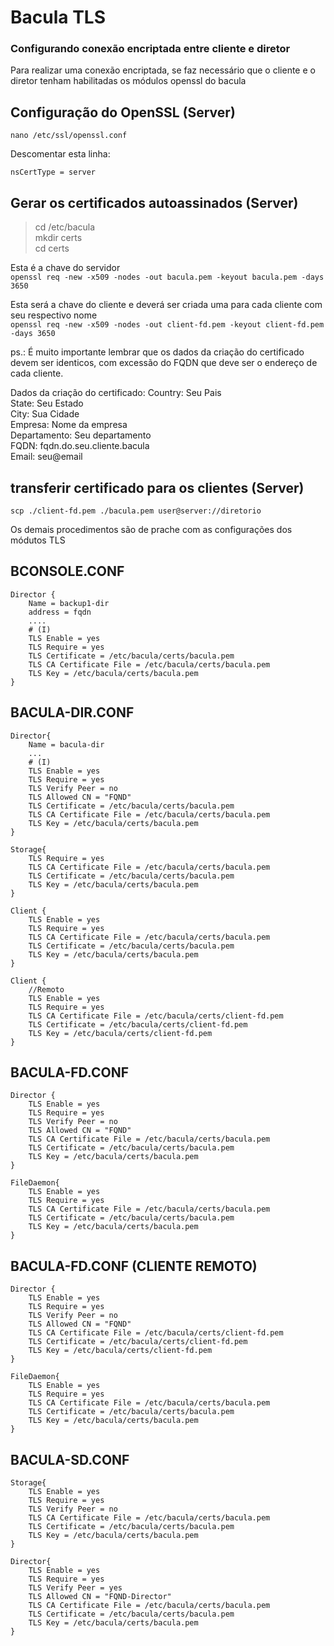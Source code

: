 # Bacula TLS
### Configurando conexão encriptada entre cliente e diretor

Para realizar uma conexão encriptada, se faz necessário que o cliente e o diretor tenham habilitadas os módulos openssl do bacula

## Configuração do OpenSSL (Server)

`nano /etc/ssl/openssl.conf` 

Descomentar esta linha:

`nsCertType = server`   

## Gerar os certificados autoassinados (Server)

> cd /etc/bacula    
> mkdir certs       
> cd certs      

Esta é a chave do servidor  
`openssl req -new -x509 -nodes -out bacula.pem -keyout bacula.pem -days 3650`   

Esta será a chave do cliente e deverá ser criada uma para cada cliente com seu respectivo nome  
`openssl req -new -x509 -nodes -out client-fd.pem -keyout client-fd.pem -days 3650` 

ps.: É muito importante lembrar que os dados da criação do certificado devem ser identicos, com excessão do FQDN que deve ser o endereço de cada cliente.   

Dados da criação do certificado: 
Country: Seu Pais  
State: Seu Estado  
City: Sua Cidade   
Empresa: Nome da empresa    
Departamento: Seu departamento     
FQDN: fqdn.do.seu.cliente.bacula     
Email: seu@email  

## transferir certificado para os clientes (Server)

`scp ./client-fd.pem ./bacula.pem user@server://diretorio`     

Os demais procedimentos são de prache com as configurações dos módutos TLS

## BCONSOLE.CONF
```
Director {
    Name = backup1-dir
    address = fqdn
    ....
    # (I)
    TLS Enable = yes
    TLS Require = yes
    TLS Certificate = /etc/bacula/certs/bacula.pem
    TLS CA Certificate File = /etc/bacula/certs/bacula.pem
    TLS Key = /etc/bacula/certs/bacula.pem
}
```
## BACULA-DIR.CONF
```
Director{
    Name = bacula-dir
    ...
    # (I)
    TLS Enable = yes
    TLS Require = yes
    TLS Verify Peer = no
    TLS Allowed CN = "FQND"
    TLS Certificate = /etc/bacula/certs/bacula.pem
    TLS CA Certificate File = /etc/bacula/certs/bacula.pem
    TLS Key = /etc/bacula/certs/bacula.pem
}

Storage{
    TLS Require = yes
    TLS CA Certificate File = /etc/bacula/certs/bacula.pem
    TLS Certificate = /etc/bacula/certs/bacula.pem
    TLS Key = /etc/bacula/certs/bacula.pem
}

Client {
    TLS Enable = yes
    TLS Require = yes
    TLS CA Certificate File = /etc/bacula/certs/bacula.pem
    TLS Certificate = /etc/bacula/certs/bacula.pem
    TLS Key = /etc/bacula/certs/bacula.pem
}

Client {
    //Remoto
    TLS Enable = yes
    TLS Require = yes
    TLS CA Certificate File = /etc/bacula/certs/client-fd.pem
    TLS Certificate = /etc/bacula/certs/client-fd.pem
    TLS Key = /etc/bacula/certs/client-fd.pem
}
```
## BACULA-FD.CONF
```
Director {
    TLS Enable = yes
    TLS Require = yes
    TLS Verify Peer = no
    TLS Allowed CN = "FQND"
    TLS CA Certificate File = /etc/bacula/certs/bacula.pem
    TLS Certificate = /etc/bacula/certs/bacula.pem
    TLS Key = /etc/bacula/certs/bacula.pem
}

FileDaemon{
    TLS Enable = yes
    TLS Require = yes
    TLS CA Certificate File = /etc/bacula/certs/bacula.pem
    TLS Certificate = /etc/bacula/certs/bacula.pem
    TLS Key = /etc/bacula/certs/bacula.pem
}
```
## BACULA-FD.CONF (CLIENTE REMOTO)
```
Director {
    TLS Enable = yes
    TLS Require = yes
    TLS Verify Peer = no
    TLS Allowed CN = "FQND"
    TLS CA Certificate File = /etc/bacula/certs/client-fd.pem
    TLS Certificate = /etc/bacula/certs/client-fd.pem
    TLS Key = /etc/bacula/certs/client-fd.pem
}

FileDaemon{
    TLS Enable = yes
    TLS Require = yes
    TLS CA Certificate File = /etc/bacula/certs/bacula.pem
    TLS Certificate = /etc/bacula/certs/bacula.pem
    TLS Key = /etc/bacula/certs/bacula.pem
}
```
## BACULA-SD.CONF
```
Storage{
    TLS Enable = yes
    TLS Require = yes
    TLS Verify Peer = no
    TLS CA Certificate File = /etc/bacula/certs/bacula.pem
    TLS Certificate = /etc/bacula/certs/bacula.pem
    TLS Key = /etc/bacula/certs/bacula.pem
}

Director{
    TLS Enable = yes
    TLS Require = yes
    TLS Verify Peer = yes
    TLS Allowed CN = "FQND-Director"
    TLS CA Certificate File = /etc/bacula/certs/bacula.pem
    TLS Certificate = /etc/bacula/certs/bacula.pem
    TLS Key = /etc/bacula/certs/bacula.pem
}
```
